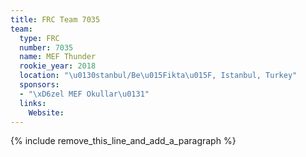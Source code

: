 ```yaml
---
title: FRC Team 7035
team:
  type: FRC
  number: 7035
  name: MEF Thunder
  rookie_year: 2018
  location: "\u0130stanbul/Be\u015Fikta\u015F, Istanbul, Turkey"
  sponsors:
  - "\xD6zel MEF Okullar\u0131"
  links:
    Website:
---
```


{% include remove_this_line_and_add_a_paragraph %}